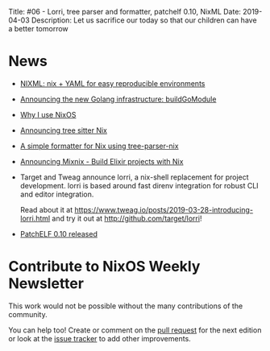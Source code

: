 Title: #06 - Lorri, tree parser and formatter, patchelf 0.10, NixML
Date: 2019-04-03
Description: Let us sacrifice our today so that our children can have a better tomorrow

# News

- [NIXML: nix + YAML for easy reproducible environments](https://metarabbit.wordpress.com/2019/03/12/nixml-nix-yaml-for-easy-reproducible-environments/)

- [Announcing the new Golang infrastructure: buildGoModule](https://kalbas.it/2019/03/17/announcing-the-new-golang-infrastructure-buildgomodule/)

- [Why I use NixOS](https://kalbas.it/2019/03/24/why-i-use-nixos/)

- [Announcing tree sitter Nix](https://discourse.nixos.org/t/announcing-tree-sitter-nix/2483)

- [A simple formatter for Nix using tree-parser-nix](https://github.com/justinwoo/format-nix)

- [Announcing Mixnix - Build Elixir projects with Nix](https://discourse.nixos.org/t/announcing-mixnix-build-elixir-projects-with-nix/2444)

- Target and Tweag announce lorri, a nix-shell replacement for project development.
  lorri is based around fast direnv integration for robust CLI and editor integration.

  Read about it at https://www.tweag.io/posts/2019-03-28-introducing-lorri.html
  and try it out at http://github.com/target/lorri!

- [PatchELF 0.10 released](https://nixos.org/releases/patchelf/patchelf-0.10/)


# Contribute to NixOS Weekly Newsletter

This work would not be possible without the many contributions of the community.

You can help too! Create or comment on the [pull request](https://github.com/NixOS/nixos-weekly/pulls)
for the next edition or look at the
[issue tracker](https://github.com/NixOS/nixos-weekly/issues) to add other improvements.
